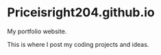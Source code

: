 # Priceisright204.github.io
My portfolio website.

This is where I post my coding projects and ideas.
